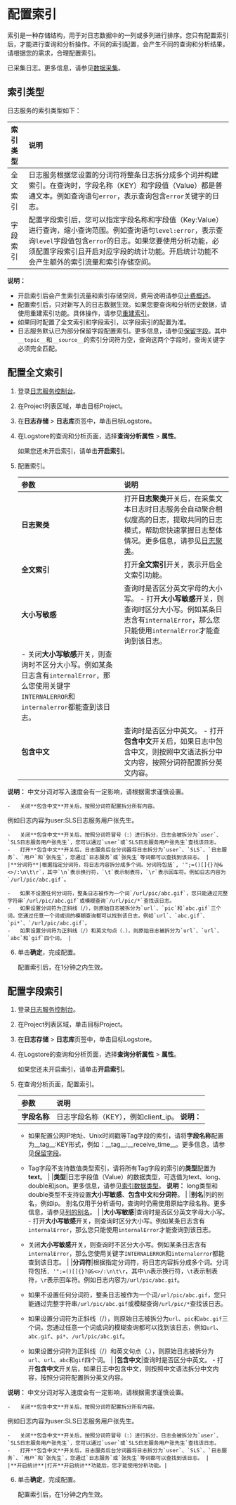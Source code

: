 # 配置索引

索引是一种存储结构，用于对日志数据中的一列或多列进行排序。您只有配置索引后，才能进行查询和分析操作。不同的索引配置，会产生不同的查询和分析结果，请根据您的需求，合理配置索引。

已采集日志。更多信息，请参见[数据采集](/cn.zh-CN/数据采集/采集方式.md)。

## 索引类型

日志服务的索引类型如下：

|索引类型|说明|
|:---|:-|
|全文索引|日志服务根据您设置的分词符将整条日志拆分成多个词并构建索引。在查询时，字段名称（KEY）和字段值（Value）都是普通文本。例如查询语句`error`，表示查询包含`error`关键字的日志。|
|字段索引|配置字段索引后，您可以指定字段名称和字段值（Key:Value）进行查询，缩小查询范围。例如查询语句`level:error`，表示查询`level`字段值包含`error`的日志。如果您要使用分析功能，必须配置字段索引且开启对应字段的统计功能。开启统计功能不会产生额外的索引流量和索引存储空间。 |

**说明：**

-   开启索引后会产生索引流量和索引存储空间，费用说明请参见[计费概述](/cn.zh-CN/产品定价/计费概述.md)。
-   配置索引后，只对新写入的日志数据生效。如果您要查询和分析历史数据，请使用重建索引功能。具体操作，请参见[重建索引](/cn.zh-CN/查询与分析/查询语法与功能/重建索引.md)。
-   如果同时配置了全文索引和字段索引，以字段索引的配置为准。
-   日志服务默认已为部分保留字段配置索引。更多信息，请参见[保留字段](/cn.zh-CN/产品简介/限制说明/保留字段.md)。其中`__topic__`和`__source__`的索引分词符为空，查询这两个字段时，查询关键字必须完全匹配。

## 配置全文索引

1.  登录[日志服务控制台](https://sls.console.aliyun.com)。

2.  在Project列表区域，单击目标Project。

3.  在**日志存储** \> **日志库**页签中，单击目标Logstore。

4.  在Logstore的查询和分析页面，选择**查询分析属性** \> **属性**。

    如果您还未开启索引，请单击**开启索引**。

5.  配置索引。

    |参数|说明|
    |:-|:-|
    |**日志聚类**|打开**日志聚类**开关后，在采集文本日志时日志服务会自动聚合相似度高的日志，提取共同的日志模式，帮助您快速掌握日志整体情况。更多信息，请参见[日志聚类](/cn.zh-CN/查询与分析/查询语法与功能/日志聚类.md)。|
    |**全文索引**|打开**全文索引**开关，表示开启全文索引功能。|
    |**大小写敏感**|查询时是否区分英文字母的大小写。     -   打开**大小写敏感**开关，则查询时区分大小写。例如某条日志含有`internalError`，那么您只能使用`internalError`才能查询到该日志。
    -   关闭**大小写敏感**开关，则查询时不区分大小写。例如某条日志含有`internalError`，那么您使用关键字`INTERNALERROR`和`internalerror`都能查到该日志。 |
    |**包含中文**|查询时是否区分中英文。     -   打开**包含中文**开关后，如果日志中包含中文，则按照中文语法拆分中文内容，按照分词符配置拆分英文内容。

**说明：** 中文分词对写入速度会有一定影响，请根据需求谨慎设置。

    -   关闭**包含中文**开关后，按照分词符配置拆分所有内容。
例如日志内容为user:SLS日志服务用户张先生。

    -   关闭**包含中文**开关后，按照分词符冒号（:）进行拆分，日志会被拆分为`user`、`SLS日志服务用户张先生`，您可以通过`user`或`SLS日志服务用户张先生`查找该日志。
    -   打开**包含中文**开关后，日志服务后台分词器将日志拆分为`user`、`SLS`、`日志服务`、`用户`和`张先生`，您通过`日志服务`或`张先生`等词都可以查找到该日志。 |
    |**分词符**|根据指定分词符，将日志内容拆分成多个词。分词符包括`, '";=()[]{}?@&<>/:\n\t\r`，其中`\n`表示换行符，`\t`表示制表符，`\r`表示回车符。例如日志内容为`/url/pic/abc.gif`。

    -   如果不设置任何分词符，整条日志被作为一个词`/url/pic/abc.gif`，您只能通过完整字符串`/url/pic/abc.gif`或模糊查询`/url/pic/*`查找该日志。
    -   如果设置分词符为正斜线（/），则原始日志被拆分为`url`、`pic`和`abc.gif`三个词，您通过任意一个词或词的模糊查询都可以找到该日志，例如`url`、`abc.gif`、`pi*`、`/url/pic/abc.gif`。
    -   如果设置分词符为正斜线（/）和英文句点（.），则原始日志被拆分为`url`、`url`、`abc`和`gif`四个词。 |

6.  单击**确定**，完成配置。

    配置索引后，在1分钟之内生效。


## 配置字段索引

1.  登录[日志服务控制台](https://sls.console.aliyun.com)。

2.  在Project列表区域，单击目标Project。

3.  在**日志存储** \> **日志库**页签中，单击目标Logstore。

4.  在Logstore的查询和分析页面，选择**查询分析属性** \> **属性**。

    如果您还未开启索引，请单击**开启索引**。

5.  在查询分析页面，配置索引。

    |参数|说明|
    |:-|:-|
    |**字段名称**|日志字段名称（KEY），例如client\_ip。 **说明：**

    -   如果配置公网IP地址、Unix时间戳等Tag字段的索引，请将**字段名称**配置为\_\_tag\_\_:KEY形式，例如：\_\_tag\_\_:\_\_receive\_time\_\_。更多信息，请参见[保留字段](/cn.zh-CN/产品简介/限制说明/保留字段.md)。
    -   Tag字段不支持数值类型索引，请将所有Tag字段的索引的**类型**配置为**text**。 |
    |**类型**|日志字段值（Value）的数据类型，可选值为text、long、double和json。更多信息，请参见[索引数据类型](/cn.zh-CN/查询与分析/索引数据类型.md)。 **说明：** long类型和double类型不支持设置**大小写敏感**、**包含中文**和**分词符**。 |
    |**别名**|列的别名，例如ip。 别名仅用于分析语句，查询时仍需使用原始字段名称。更多信息，请参见[列的别名](/cn.zh-CN/查询与分析/SQL分析语法与功能/列的别名.md)。 |
    |**大小写敏感**|查询时是否区分英文字母大小写。    -   打开**大小写敏感**开关，则查询时区分大小写。例如某条日志含有`internalError`，那么您只能使用`internalError`才能查询到该日志。
    -   关闭**大小写敏感**开关，则查询时不区分大小写。例如某条日志含有`internalError`，那么您使用关键字`INTERNALERROR`和`internalerror`都能查到该日志。 |
    |**分词符**|根据指定分词符，将日志内容拆分成多个词。分词符包括`, '";=()[]{}?@&<>/:\n\t\r`，其中`\n`表示换行符，`\t`表示制表符，`\r`表示回车符。例如日志内容为`/url/pic/abc.gif`。

    -   如果不设置任何分词符，整条日志被作为一个词`/url/pic/abc.gif`，您只能通过完整字符串`/url/pic/abc.gif`或模糊查询`/url/pic/*`查找该日志。
    -   如果设置分词符为正斜线（/），则原始日志被拆分为`url`、`pic`和`abc.gif`三个词，您通过任意一个词或词的模糊查询都可以找到该日志，例如`url`、`abc.gif`、`pi*`、`/url/pic/abc.gif`。
    -   如果设置分词符为正斜线（/）和英文句点（.），则原始日志被拆分为`url`、`url`、`abc`和`gif`四个词。 |
    |**包含中文**|查询时是否区分中英文。     -   打开**包含中文**开关后，如果日志中包含中文，则按照中文语法拆分中文内容，按照分词符配置拆分英文内容。

**说明：** 中文分词对写入速度会有一定影响，请根据需求谨慎设置。

    -   关闭**包含中文**开关后，按照分词符配置拆分所有内容。
例如日志内容为user:SLS日志服务用户张先生。

    -   关闭**包含中文**开关后，按照分词符冒号（:）进行拆分，日志会被拆分为`user`、`SLS日志服务用户张先生`，您可以通过`user`或`SLS日志服务用户张先生`查找该日志。
    -   打开**包含中文**开关后，日志服务后台分词器将日志拆分为`user`、`SLS`、`日志服务`、`用户`和`张先生`，您通过`日志服务`或`张先生`等词都可以查找到该日志。 |
    |**开启统计**|打开**开启统计**功能后，您才能使用分析功能。|

6.  单击**确定**，完成配置。

    配置索引后，在1分钟之内生效。


